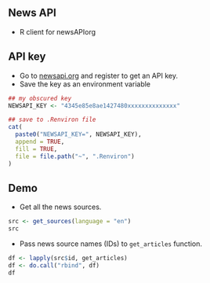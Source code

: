 
News API
--------

-   R client for newsAPIorg

API key
-------

-   Go to [newsapi.org](https://newsapi.org) and register to get an API key.
-   Save the key as an environment variable

``` r
## my obscured key
NEWSAPI_KEY <- "4345e85e8ae1427480xxxxxxxxxxxxxx"

## save to .Renviron file
cat(
  paste0("NEWSAPI_KEY=", NEWSAPI_KEY),
  append = TRUE,
  fill = TRUE,
  file = file.path("~", ".Renviron")
)
```

Demo
----

-   Get all the news sources.

``` r
src <- get_sources(language = "en")
src
```

-   Pass news source names (IDs) to `get_articles` function.

``` r
df <- lapply(src$id, get_articles)
df <- do.call("rbind", df)
df
```
